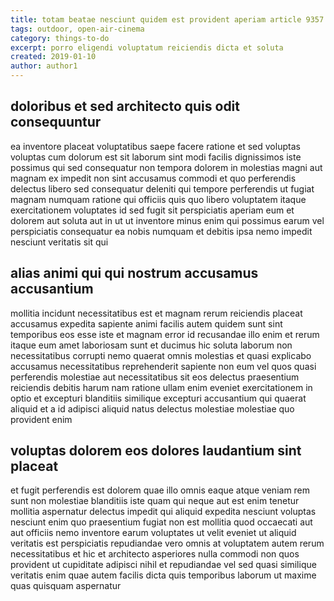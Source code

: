 ```yaml
---
title: totam beatae nesciunt quidem est provident aperiam article 9357
tags: outdoor, open-air-cinema
category: things-to-do
excerpt: porro eligendi voluptatum reiciendis dicta et soluta
created: 2019-01-10
author: author1
---
```


## doloribus et sed architecto quis odit consequuntur

ea inventore placeat voluptatibus saepe facere ratione et sed voluptas voluptas cum dolorum est sit laborum sint modi facilis dignissimos iste possimus qui sed consequatur non tempora dolorem in molestias magni aut magnam ex impedit non sint accusamus commodi et quo perferendis delectus libero sed consequatur deleniti qui tempore perferendis ut fugiat magnam numquam ratione qui officiis quis quo libero voluptatem itaque exercitationem voluptates id sed fugit sit perspiciatis aperiam eum et dolorem aut soluta aut in ut ut inventore minus enim qui possimus earum vel perspiciatis consequatur ea nobis numquam et debitis ipsa nemo impedit nesciunt veritatis sit qui

## alias animi qui qui nostrum accusamus accusantium

mollitia incidunt necessitatibus est et magnam rerum reiciendis placeat accusamus expedita sapiente animi facilis autem quidem sunt sint temporibus eos esse iste et magnam error id recusandae illo enim et rerum itaque eum amet laboriosam sunt et ducimus hic soluta laborum non necessitatibus corrupti nemo quaerat omnis molestias et quasi explicabo accusamus necessitatibus reprehenderit sapiente non eum vel quos quasi perferendis molestiae aut necessitatibus sit eos delectus praesentium reiciendis debitis harum nam ratione ullam enim eveniet exercitationem in optio et excepturi blanditiis similique excepturi accusantium qui quaerat aliquid et a id adipisci aliquid natus delectus molestiae molestiae quo provident enim

## voluptas dolorem eos dolores laudantium sint placeat

et fugit perferendis est dolorem quae illo omnis eaque atque veniam rem sunt non molestiae blanditiis iste quam qui neque aut est enim tenetur mollitia aspernatur delectus impedit qui aliquid expedita nesciunt voluptas nesciunt enim quo praesentium fugiat non est mollitia quod occaecati aut aut officiis nemo inventore earum voluptates ut velit eveniet ut aliquid veritatis est perspiciatis repudiandae vero omnis at voluptatem autem rerum necessitatibus et hic et architecto asperiores nulla commodi non quos provident ut cupiditate adipisci nihil et repudiandae vel sed quasi similique veritatis enim quae autem facilis dicta quis temporibus laborum ut maxime quas quisquam aspernatur
